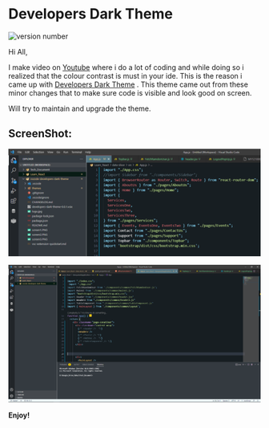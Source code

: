 # Developers Dark Theme

![version number](https://vsmarketplacebadge.apphb.com/version/BigTechTalk.developers-dark-theme.svg)

Hi All,

I make video on [Youtube](https://www.youtube.com/channel/UC70FzDDRiJZ6BUyxmolBXow) where i do a lot of coding and while doing so i realized that the colour contrast is must in your ide. 
This is the reason i came up with [Developers Dark Theme](https://marketplace.visualstudio.com/items?itemName=BigTechTalk.developers-dark-theme) . This theme came out from these minor changes that to make sure code is visible and look good on screen.

Will try to maintain and upgrade the theme.

## ScreenShot:

![HTML screenshot](https://raw.githubusercontent.com/BigTechTalk/vscode-developers-dark-theme/master/screen2.PNG)

![HTML screenshot](https://raw.githubusercontent.com/BigTechTalk/vscode-developers-dark-theme/master/screen1.PNG)


**Enjoy!**
